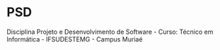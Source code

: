 # PSD
Disciplina Projeto e Desenvolvimento de Software - Curso: Técnico em Informática - IFSUDESTEMG - Campus Muriaé
